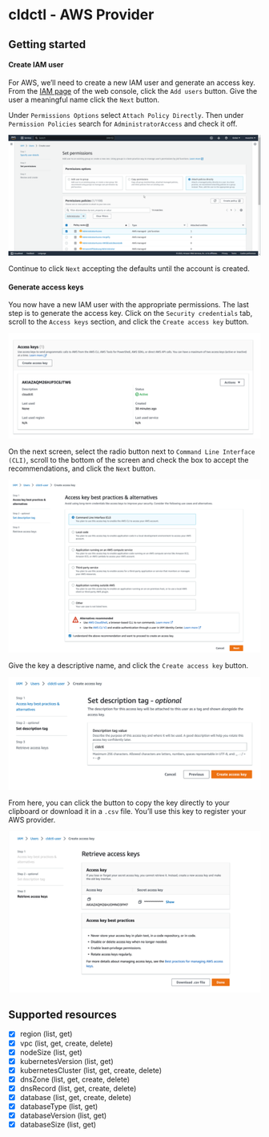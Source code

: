 # cldctl - AWS Provider

## Getting started

#### Create IAM user

For AWS, we’ll need to create a new IAM user and generate an access key. From the [IAM page](https://us-east-1.console.aws.amazon.com/iamv2/home?region=us-east-1#/users) of the web console, click the `Add users` button. Give the user a meaningful name click the `Next` button.

Under `Permissions Options` select `Attach Policy Directly`. Then under `Permission Policies` search for `AdministratorAccess` and check it off.

![Screenshot of the AWS custom policy creation page](../../../docs/static/aws_permissions.png)

Continue to click `Next` accepting the defaults until the account is created.

#### Generate access keys

You now have a new IAM user with the appropriate permissions. The last step is to generate the access key. Click on the `Security credentials` tab, scroll to the `Access keys` section, and click the `Create access key` button.

![Screenshot of the AWS credentials page](../../../docs/static/aws-access-key-created.png)

On the next screen, select the radio button next to `Command Line Interface (CLI)`, scroll to the bottom of the screen and check the box to accept the recommendations, and click the `Next` button.

![Screenshot of the AWS Access Key type page](../../../docs/static/aws-access-key-start.png)

Give the key a descriptive name, and click the `Create access key` button.

![Screenshot of the AWS Access Key finalization page](../../../docs/static/aws-access-key-creation.png)

From here, you can click the button to copy the key directly to your clipboard or download it in a `.csv` file. You’ll use this key to register your AWS provider.

![Screenshot of the AWS Access Key retrival page](../../../docs/static/aws-access-key-review.png)

## Supported resources

- [x] region (list, get)
- [x] vpc (list, get, create, delete)
- [x] nodeSize (list, get)
- [x] kubernetesVersion (list, get)
- [x] kubernetesCluster (list, get, create, delete)
- [x] dnsZone (list, get, create, delete)
- [x] dnsRecord (list, get, create, delete)
- [x] database (list, get, create, delete)
- [x] databaseType (list, get)
- [x] databaseVersion (list, get)
- [x] databaseSize (list, get)
